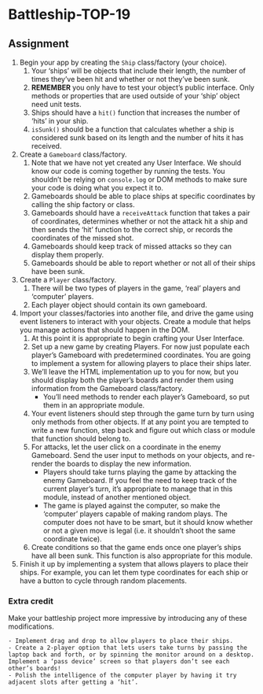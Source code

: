 # Battleship-TOP-19

## Assignment

1. Begin your app by creating the `Ship` class/factory (your choice).
    1. Your ‘ships’ will be objects that include their length, the number of times they’ve been hit and whether or not they’ve been sunk.
    2. **REMEMBER** you only have to test your object’s public interface. Only methods or properties that are used outside of your ‘ship’ object need unit tests.
    3. Ships should have a `hit()` function that increases the number of ‘hits’ in your ship.
    4. `isSunk()` should be a function that calculates whether a ship is considered sunk based on its length and the number of hits it has received.
2. Create a `Gameboard` class/factory.
    1. Note that we have not yet created any User Interface. We should know our code is coming together by running the tests. You shouldn’t be relying on `console.log` or DOM methods to make sure your code is doing what you expect it to.
    2. Gameboards should be able to place ships at specific coordinates by calling the ship factory or class.
    3. Gameboards should have a `receiveAttack` function that takes a pair of coordinates, determines whether or not the attack hit a ship and then sends the ‘hit’ function to the correct ship, or records the coordinates of the missed shot.
    4. Gameboards should keep track of missed attacks so they can display them properly.
    5. Gameboards should be able to report whether or not all of their ships have been sunk.
3. Create a `Player` class/factory.
    1. There will be two types of players in the game, ‘real’ players and ‘computer’ players.
    2. Each player object should contain its own gameboard.
4. Import your classes/factories into another file, and drive the game using event listeners to interact with your objects. Create a module that helps you manage actions that should happen in the DOM.
    1. At this point it is appropriate to begin crafting your User Interface.
    2. Set up a new game by creating Players. For now just populate each player’s Gameboard with predetermined coordinates. You are going to implement a system for allowing players to place their ships later.
    3. We’ll leave the HTML implementation up to you for now, but you should display both the player’s boards and render them using information from the Gameboard class/factory.
        - You’ll need methods to render each player’s Gameboard, so put them in an appropriate module.
    4. Your event listeners should step through the game turn by turn using only methods from other objects. If at any point you are tempted to write a new function, step back and figure out which class or module that function should belong to.
    5. For attacks, let the user click on a coordinate in the enemy Gameboard. Send the user input to methods on your objects, and re-render the boards to display the new information.
        - Players should take turns playing the game by attacking the enemy Gameboard. If you feel the need to keep track of the current player’s turn, it’s appropriate to manage that in this module, instead of another mentioned object.
        - The game is played against the computer, so make the ‘computer’ players capable of making random plays. The computer does not have to be smart, but it should know whether or not a given move is legal (i.e. it shouldn’t shoot the same coordinate twice).
    6. Create conditions so that the game ends once one player’s ships have all been sunk. This function is also appropriate for this module.
5. Finish it up by implementing a system that allows players to place their ships. For example, you can let them type coordinates for each ship or have a button to cycle through random placements.

### Extra credit
Make your battleship project more impressive by introducing any of these modifications.

    - Implement drag and drop to allow players to place their ships.
    - Create a 2-player option that lets users take turns by passing the laptop back and forth, or by spinning the monitor around on a desktop. Implement a ‘pass device’ screen so that players don’t see each other’s boards!
    - Polish the intelligence of the computer player by having it try adjacent slots after getting a ‘hit’.
